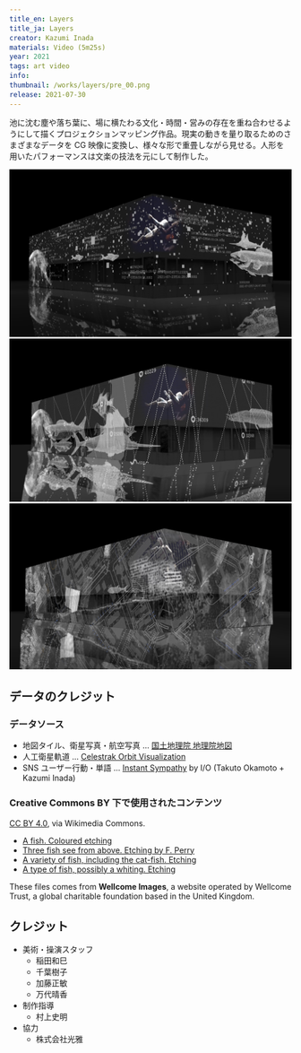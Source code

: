 ```yaml
---
title_en: Layers
title_ja: Layers
creator: Kazumi Inada
materials: Video (5m25s)
year: 2021
tags: art video
info:
thumbnail: /works/layers/pre_00.png
release: 2021-07-30
---
```


池に沈む塵や落ち葉に、場に横たわる文化・時間・営みの存在を重ね合わせるようにして描くプロジェクションマッピング作品。現実の動きを量り取るためのさまざまなデータを CG 映像に変換し、様々な形で重畳しながら見せる。人形を用いたパフォーマンスは文楽の技法を元にして制作した。

![](/works/layers/pre_00.png)
![](/works/layers/pre_01.png)
![](/works/layers/pre_02.png)

## データのクレジット

### データソース

- 地図タイル、衛星写真・航空写真 ... [国土地理院 地理院地図](https://maps.gsi.go.jp/)
- 人工衛星軌道 ... [Celestrak Orbit Visualization](https://celestrak.com/cesium/orbit-viz.php?tle=/pub/TLE/catalog.txt&satcat=/pub/satcat.txt&referenceFrame=1)
- SNS ユーザー行動・単語 ... [Instant Sympathy](/works/sympathy) by I/O (Takuto Okamoto + Kazumi Inada)

### Creative Commons BY 下で使用されたコンテンツ

[CC BY 4.0](https://creativecommons.org/licenses/by/4.0), via Wikimedia Commons.

- [A fish. Coloured etching](https://commons.wikimedia.org/wiki/File:A_fish._Coloured_etching._Wellcome_V0022066.jpg)
- [Three fish see from above. Etching by F. Perry](https://commons.wikimedia.org/wiki/File:Three_fish_see_from_above._Etching_by_F._Perry._Wellcome_V0022103.jpg)
- [A variety of fish, including the cat-fish. Etching](https://commons.wikimedia.org/wiki/File:A_variety_of_fish,_including_the_cat-fish._Etching._Wellcome_V0022077.jpg)
- [A type of fish, possibly a whiting. Etching](https://commons.wikimedia.org/wiki/File:A_type_of_fish,_possibly_a_whiting._Etching._Wellcome_V0022798.jpg)

These files comes from **Wellcome Images**, a website operated by Wellcome Trust, a global charitable foundation based in the United Kingdom.

## クレジット

- 美術・操演スタッフ
  - 稲田和巳
  - 千葉樹子
  - 加藤正敏
  - 万代晴香
- 制作指導
  - 村上史明
- 協力
  - 株式会社光雅
